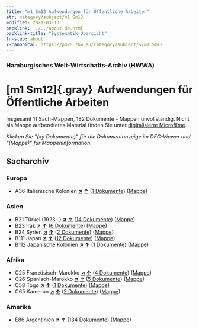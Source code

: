 ```yaml
---
title: "m1 Sm12 Aufwendungen für Öffentliche Arbeiten"
etr: category/subject/m1 Sm12
modified: 2021-03-13
backlink: ../../about.de.html
backlink-title: "Systematik-Übersicht"
fn-stub: about
x-canonical: https://pm20.zbw.eu/category/subject/s/m1_Sm12
---
```


### Hamburgisches Welt-Wirtschafts-Archiv (HWWA)
# [m1 Sm12]{.gray}&#8201; Aufwendungen für Öffentliche Arbeiten&#160; 




Insgesamt 11 Sach-Mappen, 182 Dokumente - Mappen unvollständig.
Nicht als Mappe aufbereitetes Material finden Sie unter [digitalisierte Microfilme](/film/h1_sh.de.html).

_Klicken Sie "(xy Dokumente)" für die Dokumentanzeige im DFG-Viewer und "(Mappe)" für Mappeninformation._

## Sacharchiv




### Europa

- A36 Italienische Kolonien [**&nearr;**](../../../geo/i/141012/about.de.html "Italienische Kolonien (alle Mappen)") [**&uarr;**](../../../geo/about.de.html#A36 "Ländersystematik") (<a href="https://pm20.zbw.eu/dfgview/sh/141012,144827" title="über: Italienische Kolonien : Aufwendungen für Öffentliche Arbeiten" target="_blank">1 Dokumente</a>) ([Mappe](../../../../folder/sh/1410xx/141012/1448xx/144827/about.de.html))

### Asien

- B21 Türkei (1923 -) [**&nearr;**](../../../geo/i/141111/about.de.html "Türkei (1923 -) (alle Mappen)") [**&uarr;**](../../../geo/about.de.html#B21 "Ländersystematik") (<a href="https://pm20.zbw.eu/dfgview/sh/141111,144827" title="über: Türkei (1923 -) : Aufwendungen für Öffentliche Arbeiten" target="_blank">14 Dokumente</a>) ([Mappe](../../../../folder/sh/1411xx/141111/1448xx/144827/about.de.html))
- B23 Irak [**&nearr;**](../../../geo/i/141113/about.de.html "Irak (alle Mappen)") [**&uarr;**](../../../geo/about.de.html#B23 "Ländersystematik") (<a href="https://pm20.zbw.eu/dfgview/sh/141113,144827" title="über: Irak : Aufwendungen für Öffentliche Arbeiten" target="_blank">6 Dokumente</a>) ([Mappe](../../../../folder/sh/1411xx/141113/1448xx/144827/about.de.html))
- B24 Syrien [**&nearr;**](../../../geo/i/141114/about.de.html "Syrien (alle Mappen)") [**&uarr;**](../../../geo/about.de.html#B24 "Ländersystematik") (<a href="https://pm20.zbw.eu/dfgview/sh/141114,144827" title="über: Syrien : Aufwendungen für Öffentliche Arbeiten" target="_blank">2 Dokumente</a>) ([Mappe](../../../../folder/sh/1411xx/141114/1448xx/144827/about.de.html))
- B111 Japan [**&nearr;**](../../../geo/i/141272/about.de.html "Japan (alle Mappen)") [**&uarr;**](../../../geo/about.de.html#B111 "Ländersystematik") (<a href="https://pm20.zbw.eu/dfgview/sh/141272,144827" title="über: Japan : Aufwendungen für Öffentliche Arbeiten" target="_blank">12 Dokumente</a>) ([Mappe](../../../../folder/sh/1412xx/141272/1448xx/144827/about.de.html))
- B112 Japanische Kolonien [**&nearr;**](../../../geo/i/141273/about.de.html "Japanische Kolonien (alle Mappen)") [**&uarr;**](../../../geo/about.de.html#B112 "Ländersystematik") (<a href="https://pm20.zbw.eu/dfgview/sh/141273,144827" title="über: Japanische Kolonien : Aufwendungen für Öffentliche Arbeiten" target="_blank">1 Dokumente</a>) ([Mappe](../../../../folder/sh/1412xx/141273/1448xx/144827/about.de.html))

### Afrika

- C25 Französisch-Marokko [**&nearr;**](../../../geo/i/141358/about.de.html "Französisch-Marokko (alle Mappen)") [**&uarr;**](../../../geo/about.de.html#C25 "Ländersystematik") (<a href="https://pm20.zbw.eu/dfgview/sh/141358,144827" title="über: Französisch-Marokko : Aufwendungen für Öffentliche Arbeiten" target="_blank">4 Dokumente</a>) ([Mappe](../../../../folder/sh/1413xx/141358/1448xx/144827/about.de.html))
- C26 Spanisch-Marokko [**&nearr;**](../../../geo/i/141359/about.de.html "Spanisch-Marokko (alle Mappen)") [**&uarr;**](../../../geo/about.de.html#C26 "Ländersystematik") (<a href="https://pm20.zbw.eu/dfgview/sh/141359,144827" title="über: Spanisch-Marokko : Aufwendungen für Öffentliche Arbeiten" target="_blank">5 Dokumente</a>) ([Mappe](../../../../folder/sh/1413xx/141359/1448xx/144827/about.de.html))
- C58 Togo [**&nearr;**](../../../geo/i/141408/about.de.html "Togo (alle Mappen)") [**&uarr;**](../../../geo/about.de.html#C58 "Ländersystematik") (<a href="https://pm20.zbw.eu/dfgview/sh/141408,144827" title="über: Togo : Aufwendungen für Öffentliche Arbeiten" target="_blank">1 Dokumente</a>) ([Mappe](../../../../folder/sh/1414xx/141408/1448xx/144827/about.de.html))
- C65 Kamerun [**&nearr;**](../../../geo/i/141410/about.de.html "Kamerun (alle Mappen)") [**&uarr;**](../../../geo/about.de.html#C65 "Ländersystematik") (<a href="https://pm20.zbw.eu/dfgview/sh/141410,144827" title="über: Kamerun : Aufwendungen für Öffentliche Arbeiten" target="_blank">2 Dokumente</a>) ([Mappe](../../../../folder/sh/1414xx/141410/1448xx/144827/about.de.html))

### Amerika

- E86 Argentinien [**&nearr;**](../../../geo/i/141692/about.de.html "Argentinien (alle Mappen)") [**&uarr;**](../../../geo/about.de.html#E86 "Ländersystematik") (<a href="https://pm20.zbw.eu/dfgview/sh/141692,144827" title="über: Argentinien : Aufwendungen für Öffentliche Arbeiten" target="_blank">134 Dokumente</a>) ([Mappe](../../../../folder/sh/1416xx/141692/1448xx/144827/about.de.html))


